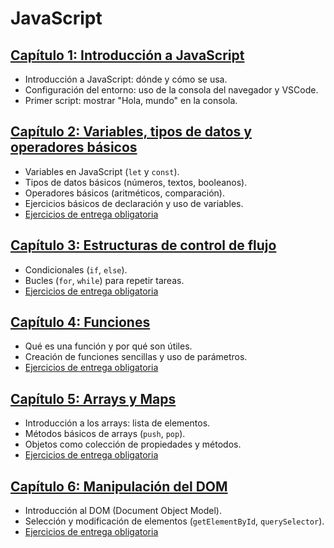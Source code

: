 # JavaScript

## [Capítulo 1: Introducción a JavaScript](JS/01-Introduccion/readme.md)

- Introducción a JavaScript: dónde y cómo se usa.
- Configuración del entorno: uso de la consola del navegador y VSCode.
- Primer script: mostrar "Hola, mundo" en la consola.

## [Capítulo 2: Variables, tipos de datos y operadores básicos](JS/02-Variables/readme.md)

- Variables en JavaScript (`let` y `const`).
- Tipos de datos básicos (números, textos, booleanos).
- Operadores básicos (aritméticos, comparación).
- Ejercicios básicos de declaración y uso de variables.
- [Ejercicios de entrega obligatoria](JS/02-Variables/ejercicios.md)

## [Capítulo 3: Estructuras de control de flujo](JS/03-EstructurasDeControl/readme.md)

- Condicionales (`if`, `else`).
- Bucles (`for`, `while`) para repetir tareas.
- [Ejercicios de entrega obligatoria](JS/03-EstructurasDeControl/ejercicios.md)

## [Capítulo 4: Funciones](JS/04-Funciones/readme.md)

- Qué es una función y por qué son útiles.
- Creación de funciones sencillas y uso de parámetros.
- [Ejercicios de entrega obligatoria](JS/04-Funciones/ejercicios.md)

## [Capítulo 5: Arrays y Maps](JS/05-Arrays/readme.md)

- Introducción a los arrays: lista de elementos.
- Métodos básicos de arrays (`push`, `pop`).
- Objetos como colección de propiedades y métodos.
- [Ejercicios de entrega obligatoria](JS/05-Arrays/ejercicios.md)

## [Capítulo 6: Manipulación del DOM](JS/06-DOM/readme.md)

- Introducción al DOM (Document Object Model).
- Selección y modificación de elementos (`getElementById`, `querySelector`).
- [Ejercicios de entrega obligatoria](JS/06-DOM/ejercicios.md)